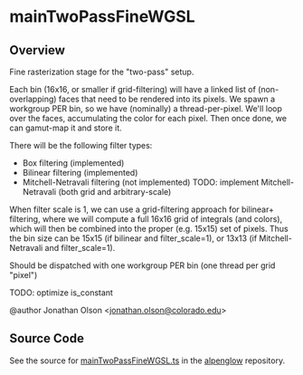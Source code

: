 # mainTwoPassFineWGSL

## Overview

Fine rasterization stage for the "two-pass" setup.

Each bin (16x16, or smaller if grid-filtering) will have a linked list of (non-overlapping) faces that need to be
rendered into its pixels. We spawn a workgroup PER bin, so we have (nominally) a thread-per-pixel. We'll loop over
the faces, accumulating the color for each pixel. Then once done, we can gamut-map it and store it.

There will be the following filter types:
- Box filtering (implemented)
- Bilinear filtering (implemented)
- Mitchell-Netravali filtering (not implemented) TODO: implement Mitchell-Netravali (both grid and arbitrary-scale)

When filter scale is 1, we can use a grid-filtering approach for bilinear+ filtering, where we will compute
a full 16x16 grid of integrals (and colors), which will then be combined into the proper (e.g. 15x15) set of pixels.
Thus the bin size can be 15x15 (if bilinear and filter_scale=1), or 13x13 (if Mitchell-Netravali and filter_scale=1).

Should be dispatched with one workgroup PER bin (one thread per grid "pixel")

TODO: optimize is_constant

@author Jonathan Olson &lt;jonathan.olson@colorado.edu&gt;



## Source Code

See the source for [mainTwoPassFineWGSL.ts](https://github.com/phetsims/alpenglow/blob/main/js/webgpu/wgsl/rasterize-two-pass/mainTwoPassFineWGSL.ts) in the [alpenglow](https://github.com/phetsims/alpenglow) repository.
